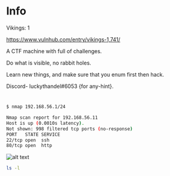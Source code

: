 # Info

Vikings: 1

https://www.vulnhub.com/entry/vikings-1,741/

A CTF machine with full of challenges.

Do what is visible, no rabbit holes.

Learn new things, and make sure that you enum first then hack.

Discord- luckythandel#6053 {for any-hint}.


# 


```bash
$ nmap 192.168.56.1/24

Nmap scan report for 192.168.56.11
Host is up (0.0010s latency).
Not shown: 998 filtered tcp ports (no-response)
PORT   STATE SERVICE
22/tcp open  ssh
80/tcp open  http
```


![alt text](filename)

```bash
ls -l
```